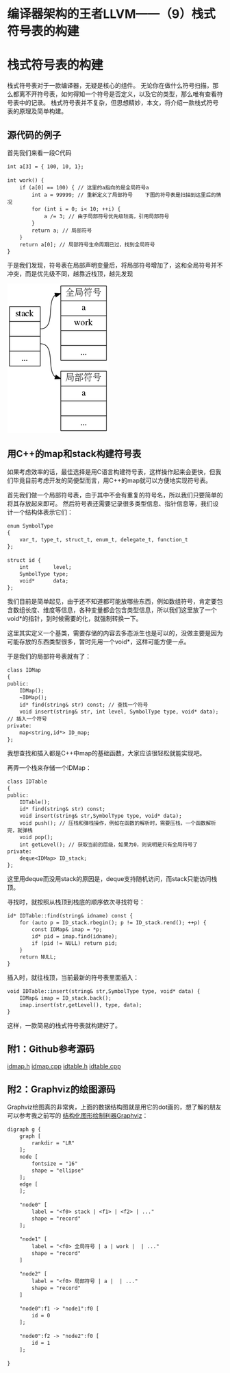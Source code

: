 编译器架构的王者LLVM——（9）栈式符号表的构建
===================================


# 栈式符号表的构建

栈式符号表对于一款编译器，无疑是核心的组件。
无论你在做什么符号扫描，那么都离不开符号表，如何得知一个符号是否定义，以及它的类型，那么唯有查看符号表中的记录。
栈式符号表并不复杂，但思想精妙，本文，将介绍一款栈式符号表的原理及简单构建。


## 源代码的例子

首先我们来看一段C代码

```
int a[3] = { 100, 10, 1};

int work() {
	if (a[0] == 100) { // 这里的a指向的是全局符号a
		int a = 99999; // 重新定义了局部符号    下图的符号表是扫描到这里后的情况
		for (int i = 0; i< 10; ++i) {
			a /= 3; // 由于局部符号优先级较高，引用局部符号
		}
		return a; // 局部符号
	}
	return a[0]; // 局部符号生命周期已过，找到全局符号
}
```

于是我们发现，符号表在局部声明变量后，将局部符号增加了，这和全局符号并不冲突，而是优先级不同，越靠近栈顶，越先发现

![](./9/fhb.png)


## 用C++的map和stack构建符号表

如果考虑效率的话，最佳选择是用C语言构建符号表，这样操作起来会更快，但我们毕竟目前考虑开发的简便型而言，用C++的map就可以方便地实现符号表。

首先我们做一个局部符号表，由于其中不会有重复的符号名，所以我们只要简单的将其存放起来即可。
然后符号表还需要记录很多类型信息、指针信息等，我们设计一个结构体表示它们：

```
enum SymbolType
{
	var_t, type_t, struct_t, enum_t, delegate_t, function_t
};

struct id {
    int        level;
    SymbolType type;
    void*      data;
};
```

我们目前是简单起见，由于还不知道都可能放哪些东西，例如数组符号，肯定要包含数组长度、维度等信息，各种变量都会包含类型信息，所以我们这里放了一个void*的指针，到时候需要的化，就强制转换一下。

这里其实定义一个基类，需要存储的内容去多态派生也是可以的，没做主要是因为可能存放的东西类型很多，暂时先用一个void*，这样可能方便一点。

于是我们的局部符号表就有了：
```
class IDMap
{
public:
    IDMap();
    ~IDMap();
    id* find(string& str) const; // 查找一个符号
    void insert(string& str, int level, SymbolType type, void* data); // 插入一个符号
private:
    map<string,id*> ID_map;
};
```

我想查找和插入都是C++中map的基础函数，大家应该很轻松就能实现吧。

再弄一个栈来存储一个IDMap：
```
class IDTable
{
public:
    IDTable();
    id* find(string& str) const;
    void insert(string& str,SymbolType type, void* data);
    void push(); // 压栈和弹栈操作，例如在函数的解析时，需要压栈，一个函数解析完，就弹栈
    void pop();
    int getLevel(); // 获取当前的层级，如果为0，则说明是只有全局符号了
private:
    deque<IDMap> ID_stack;
};
```

这里用deque而没用stack的原因是，deque支持随机访问，而stack只能访问栈顶。

寻找时，就按照从栈顶到栈底的顺序依次寻找符号：
```
id* IDTable::find(string& idname) const {
    for (auto p = ID_stack.rbegin(); p != ID_stack.rend(); ++p) {
        const IDMap& imap = *p;
        id* pid = imap.find(idname);
        if (pid != NULL) return pid;
    }
    return NULL;
}
```

插入时，就往栈顶，当前最新的符号表里面插入：

```
void IDTable::insert(string& str,SymbolType type, void* data) {
    IDMap& imap = ID_stack.back();
    imap.insert(str,getLevel(), type, data);
}
```

这样，一款简易的栈式符号表就构建好了。

## 附1：Github参考源码

[idmap.h](https://github.com/sunxfancy/RedApple/blob/master/src/idmap.h)
[idmap.cpp](https://github.com/sunxfancy/RedApple/blob/master/src/idmap.cpp)
[idtable.h](https://github.com/sunxfancy/RedApple/blob/master/src/idtable.h)
[idtable.cpp](https://github.com/sunxfancy/RedApple/blob/master/src/idtable.cpp)

## 附2：Graphviz的绘图源码

Graphviz绘图真的非常爽，上面的数据结构图就是用它的dot画的，想了解的朋友可以参考我之前写的 [结构化图形绘制利器Graphviz](http://blog.csdn.net/xfxyy_sxfancy/article/details/49641825)：
```
digraph g {
	graph [
		rankdir = "LR"
	];
	node [
		fontsize = "16"
		shape = "ellipse"
	];
	edge [
	];

	"node0" [
		label = "<f0> stack | <f1> | <f2> | ..."
		shape = "record"	
	];

	"node1" [
		label = "<f0> 全局符号 | a | work |  | ..."
		shape = "record"
	]

	"node2" [
		label = "<f0> 局部符号 | a |  | ..."
		shape = "record"
	]

	"node0":f1 -> "node1":f0 [
		id = 0
	];

	"node0":f2 -> "node2":f0 [
		id = 1
	];

}
```
